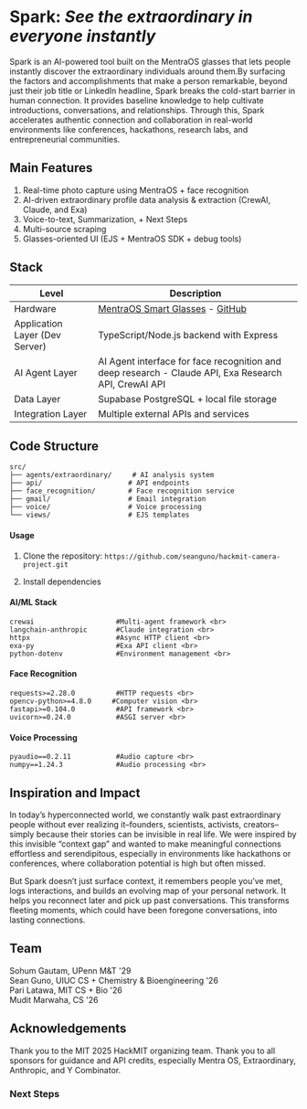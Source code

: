 # Spark: *See the extraordinary in everyone instantly* 

Spark is an AI-powered tool built on the MentraOS glasses that lets people instantly discover the extraordinary individuals around them.By surfacing the factors and accomplishments that make a person remarkable, beyond just their job title or LinkedIn headline, Spark breaks the cold-start barrier in human connection. It provides baseline knowledge to help cultivate introductions, conversations, and relationships. Through this, Spark accelerates authentic connection and collaboration in real-world environments like conferences, hackathons, research labs, and entrepreneurial communities.

## Main Features 
1. Real-time photo capture using MentraOS + face recognition
2. AI-driven extraordinary profile data analysis & extraction (CrewAI, Claude, and Exa)
3. Voice-to-text, Summarization, + Next Steps
4. Multi-source scraping
5. Glasses-oriented UI (EJS + MentraOS SDK + debug tools)

## Stack 

| Level         | Description                                                                 |
|---------------|----------------------------------------------------------------------|
| Hardware            | [MentraOS Smart Glasses](https://mentra.glass/) - [GitHub](https://github.com/Mentra-Community/MentraOS)                          |
| Application Layer (Dev Server)     |   TypeScript/Node.js backend with Express |
| AI Agent Layer      |  AI Agent interface for face recognition and deep research - Claude API, Exa Research API, CrewAI API |
| Data Layer       |  Supabase PostgreSQL + local file storage |
| Integration Layer | Multiple external APIs and services | 

## Code Structure 

```
src/
├── agents/extraordinary/     # AI analysis system
├── api/                     # API endpoints
├── face_recognition/        # Face recognition service
├── gmail/                   # Email integration
├── voice/                   # Voice processing
└── views/                   # EJS templates
```

#### Usage 

1. Clone the repository:
`https://github.com/seanguno/hackmit-camera-project.git`

4. Install dependencies
#### AI/ML Stack
```
crewai                    #Multi-agent framework <br>
langchain-anthropic       #Claude integration <br> 
httpx                     #Async HTTP client <br> 
exa-py                    #Exa API client <br>
python-dotenv             #Environment management <br>
```

#### Face Recognition
```
requests>=2.28.0          #HTTP requests <br>
opencv-python>=4.8.0     #Computer vision <br>
fastapi>=0.104.0          #API framework <br>
uvicorn>=0.24.0           #ASGI server <br>
```

#### Voice Processing
```
pyaudio==0.2.11           #Audio capture <br>
numpy==1.24.3             #Audio processing <br>
```

## Inspiration and Impact 
In today’s hyperconnected world, we constantly walk past extraordinary people without ever realizing it–founders, scientists, activists, creators–simply because their stories can be invisible in real life. We were inspired by this invisible “context gap” and wanted to make meaningful connections effortless and serendipitous, especially in environments like hackathons or conferences, where collaboration potential is high but often missed.

But Spark doesn’t just surface context, it remembers people you’ve met, logs interactions, and builds an evolving map of your personal network. It helps you reconnect later and pick up past conversations. This transforms fleeting moments, which could have been foregone conversations, into lasting connections. 
 
## Team 
Sohum Gautam, UPenn M&T '29 <br>
Sean Guno, UIUC CS + Chemistry & Bioengineering '26 <br>
Pari Latawa, MIT CS + Bio '26 <br>
Mudit Marwaha, CS '26 

## Acknowledgements
Thank you to the MIT 2025 HackMIT organizing team. Thank you to all sponsors for guidance and API credits, especially Mentra OS, Extraordinary, Anthropic, and Y Combinator.

### Next Steps 
